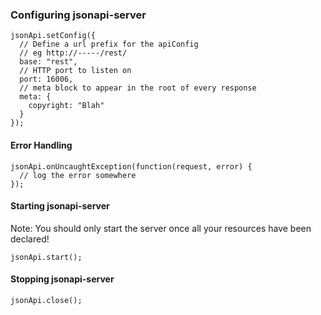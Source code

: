 
### Configuring jsonapi-server

```
jsonApi.setConfig({
  // Define a url prefix for the apiConfig
  // eg http://-----/rest/
  base: "rest",
  // HTTP port to listen on
  port: 16006,
  // meta block to appear in the root of every response
  meta: {
    copyright: "Blah"
  }
});
```

#### Error Handling

```
jsonApi.onUncaughtException(function(request, error) {
  // log the error somewhere
});
```

#### Starting jsonapi-server

Note: You should only start the server once all your resources have been declared!

```
jsonApi.start();
```

#### Stopping jsonapi-server

```
jsonApi.close();
```
